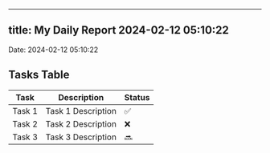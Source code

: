 
---
title: My Daily Report 2024-02-12 05:10:22
---

Date: 2024-02-12 05:10:22

## Tasks Table

| Task | Description | Status |
|------|-------------|--------|
| Task 1 | Task 1 Description | ✅ |
| Task 2 | Task 2 Description | ❌ |
| Task 3 | Task 3 Description | 🔜 |
